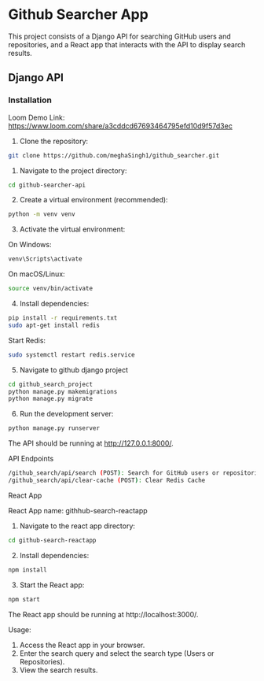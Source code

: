 # Github Searcher App

This project consists of a Django API for searching GitHub users and repositories, and a React app that interacts with the API to display search results.

## Django API

### Installation

Loom Demo Link: https://www.loom.com/share/a3cddcd67693464795efd10d9f57d3ec

1. Clone the repository:

```bash
git clone https://github.com/meghaSingh1/github_searcher.git
```

1. Navigate to the project directory:

```bash
cd github-searcher-api
```

2. Create a virtual environment (recommended):

```bash
python -m venv venv
```
3. Activate the virtual environment:

On Windows:
```bash
venv\Scripts\activate
```
On macOS/Linux:
```bash
source venv/bin/activate
```

4. Install dependencies:
```bash
pip install -r requirements.txt
sudo apt-get install redis
```
Start Redis:

```bash
sudo systemctl restart redis.service
```

5. Navigate to github django project

```bash
cd github_search_project
python manage.py makemigrations
python manage.py migrate
```

6. Run the development server:

```bash
python manage.py runserver
```

The API should be running at http://127.0.0.1:8000/.

API Endpoints
```bash
/github_search/api/search (POST): Search for GitHub users or repositories.
/github_search/api/clear-cache (POST): Clear Redis Cache 
```
React App

React App name: githhub-search-reactapp

1. Navigate to the react app directory:

```bash
cd github-search-reactapp
```
2. Install dependencies:
```bash
npm install
```
3. Start the React app:
```bash
npm start
```
The React app should be running at http://localhost:3000/.

Usage:

1. Access the React app in your browser.
2. Enter the search query and select the search type (Users or Repositories).
3. View the search results.

